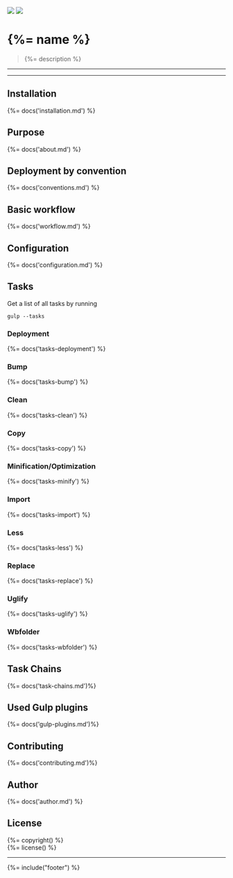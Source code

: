[![](https://david-dm.org/stefanwalther/sense-go.png)](https://david-dm.org/stefanwalther/sense-go)
[![](https://travis-ci.org/stefanwalther/sense-go.svg?branch=master)](https://travis-ci.org/stefanwalther/sense-go.svg?branch=master)

# {%= name %}

> {%= description %}

---

<!-- toc -->

---

## Installation
{%= docs('installation.md') %}

## Purpose
{%= docs('about.md') %}

## Deployment by convention
{%= docs('conventions.md') %}

## Basic workflow
{%= docs('workflow.md') %}

## Configuration
{%= docs('configuration.md') %}

## Tasks
Get a list of all tasks by running

```
gulp --tasks
```

### Deployment
{%= docs('tasks-deployment') %}


### Bump
{%= docs('tasks-bump') %}

### Clean
{%= docs('tasks-clean') %}

### Copy
{%= docs('tasks-copy') %}

### Minification/Optimization
{%= docs('tasks-minify') %}

### Import
{%= docs('tasks-import') %}

### Less
{%= docs('tasks-less') %}

### Replace
{%= docs('tasks-replace') %}

### Uglify
{%= docs('tasks-uglify') %}

### Wbfolder
{%= docs('tasks-wbfolder') %}

## Task Chains
{%= docs('task-chains.md')%}

## Used Gulp plugins
{%= docs('gulp-plugins.md')%}

## Contributing
{%= docs('contributing.md')%}

## Author
{%= docs('author.md') %}

## License
{%= copyright() %}  
{%= license() %}

***

{%= include("footer") %}
